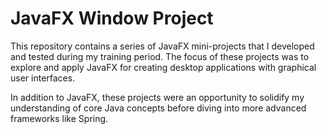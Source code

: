 # JavaFX Window Project

This repository contains a series of JavaFX mini-projects that I developed and tested during my training period. The focus of these projects was to explore and apply JavaFX for creating desktop applications with graphical user interfaces.

In addition to JavaFX, these projects were an opportunity to solidify my understanding of core Java concepts before diving into more advanced frameworks like Spring.
